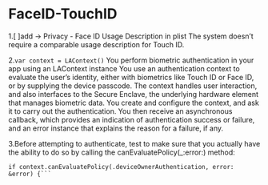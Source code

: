 # FaceID-TouchID
1.[ ]add -> Privacy - Face ID Usage Description in plist 
The system doesn’t require a comparable usage description for Touch ID.

2.```var context = LAContext()```
You perform biometric authentication in your app using an LAContext instance
You use an authentication context to evaluate the user’s identity, either with biometrics like Touch ID or Face ID, or by supplying the device passcode. The context handles user interaction, and also interfaces to the Secure Enclave, the underlying hardware element that manages biometric data. You create and configure the context, and ask it to carry out the authentication. You then receive an asynchronous callback, which provides an indication of authentication success or failure, and an error instance that explains the reason for a failure, if any.

3.Before attempting to authenticate, test to make sure that you actually have the ability to do so by calling the canEvaluatePolicy(_:error:) method:
```var error: NSError?
if context.canEvaluatePolicy(.deviceOwnerAuthentication, error: &error) {```
